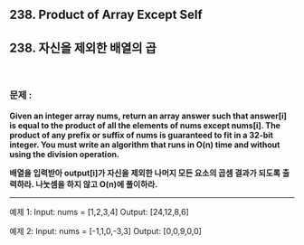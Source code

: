 ## 238. Product of Array Except Self
## 238. 자신을 제외한 배열의 곱

<br>

### 문제 : 

**Given an integer array nums, return an array answer such that answer[i] is equal to the product of all the elements of nums except nums[i]. The product of any prefix or suffix of nums is guaranteed to fit in a 32-bit integer. You must write an algorithm that runs in O(n) time and without using the division operation.**

**배열을 입력받아 output[i]가 자신을 제외한 나머지 모든 요소의 곱셈 결과가 되도록 출력하라. 나눗셈을 하지 않고 O(n)에 풀이하라.**

--------------------------------------

예제 1:
Input: nums = [1,2,3,4]
Output: [24,12,8,6]

예제 2:
Input: nums = [-1,1,0,-3,3]
Output: [0,0,9,0,0]